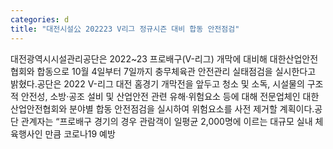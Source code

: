 ```yaml
---
categories: d
title: "대전시설公 202223 V리그 정규시즌 대비 합동 안전점검"
---
```

대전광역시시설관리공단은 2022~23 프로배구(V-리그) 개막에 대비해 대한산업안전협회와 합동으로 10월 4일부터 7일까지 충무체육관 안전관리 실태점검을 실시한다고 밝혔다.공단은 2022 V-리그 대전 홈경기 개막전을 앞두고 청소 및 소독, 시설물의 구조적 안전성, 소방·공조 설비 및 산업안전 관련 유해·위험요소 등에 대해 전문업체인 대한산업안전협회와 분야별 합동 안전점검을 실시하여 위험요소를 사전 제거할 계획이다.공단 관계자는 “프로배구 경기의 경우 관람객이 일평균 2,000명에 이르는 대규모 실내 체육행사인 만큼 코로나19 예방